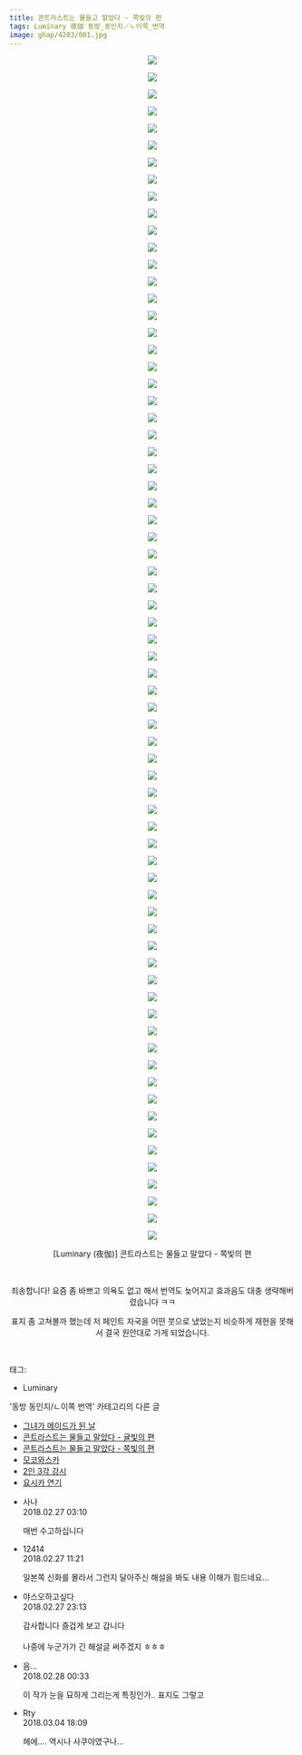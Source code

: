 ```yaml
---
title: 콘트라스트는 물들고 말았다 - 쪽빛의 편
tags: Luminary 夜伽 동방_동인지／ㄴ이쪽_번역
image: ghap/4203/001.jpg
---
```

<div class="article">
<p style="text-align: center; clear: none; float: none;"><img src="{{ site.nasurl }}/ghap/4203/001.jpg"/></p>
<p style="text-align: center; clear: none; float: none;"><img src="{{ site.nasurl }}/ghap/4203/002.jpg"/></p>
<p style="text-align: center; clear: none; float: none;"><img src="{{ site.nasurl }}/ghap/4203/003.jpg"/></p>
<p style="text-align: center; clear: none; float: none;"><img src="{{ site.nasurl }}/ghap/4203/004.jpg"/></p>
<p style="text-align: center; clear: none; float: none;"><img src="{{ site.nasurl }}/ghap/4203/005.jpg"/></p>
<p style="text-align: center; clear: none; float: none;"><img src="{{ site.nasurl }}/ghap/4203/006.jpg"/></p>
<p style="text-align: center; clear: none; float: none;"><img src="{{ site.nasurl }}/ghap/4203/007.jpg"/></p>
<p style="text-align: center; clear: none; float: none;"><img src="{{ site.nasurl }}/ghap/4203/008.jpg"/></p>
<p style="text-align: center; clear: none; float: none;"><img src="{{ site.nasurl }}/ghap/4203/009.jpg"/></p>
<p style="text-align: center; clear: none; float: none;"><img src="{{ site.nasurl }}/ghap/4203/010.jpg"/></p>
<p style="text-align: center; clear: none; float: none;"><img src="{{ site.nasurl }}/ghap/4203/011.jpg"/></p>
<p style="text-align: center; clear: none; float: none;"><img src="{{ site.nasurl }}/ghap/4203/012.jpg"/></p>
<p style="text-align: center; clear: none; float: none;"><img src="{{ site.nasurl }}/ghap/4203/013.jpg"/></p>
<p style="text-align: center; clear: none; float: none;"><img src="{{ site.nasurl }}/ghap/4203/014.jpg"/></p>
<p style="text-align: center; clear: none; float: none;"><img src="{{ site.nasurl }}/ghap/4203/015.jpg"/></p>
<p style="text-align: center; clear: none; float: none;"><img src="{{ site.nasurl }}/ghap/4203/016.jpg"/></p>
<p style="text-align: center; clear: none; float: none;"><img src="{{ site.nasurl }}/ghap/4203/017.jpg"/></p>
<p style="text-align: center; clear: none; float: none;"><img src="{{ site.nasurl }}/ghap/4203/018.jpg"/></p>
<p style="text-align: center; clear: none; float: none;"><img src="{{ site.nasurl }}/ghap/4203/019.jpg"/></p>
<p style="text-align: center; clear: none; float: none;"><img src="{{ site.nasurl }}/ghap/4203/020.jpg"/></p>
<p style="text-align: center; clear: none; float: none;"><img src="{{ site.nasurl }}/ghap/4203/021.jpg"/></p>
<p style="text-align: center; clear: none; float: none;"><img src="{{ site.nasurl }}/ghap/4203/022.jpg"/></p>
<p style="text-align: center; clear: none; float: none;"><img src="{{ site.nasurl }}/ghap/4203/023.jpg"/></p>
<p style="text-align: center; clear: none; float: none;"><img src="{{ site.nasurl }}/ghap/4203/024.jpg"/></p>
<p style="text-align: center; clear: none; float: none;"><img src="{{ site.nasurl }}/ghap/4203/025.jpg"/></p>
<p style="text-align: center; clear: none; float: none;"><img src="{{ site.nasurl }}/ghap/4203/026.jpg"/></p>
<p style="text-align: center; clear: none; float: none;"><img src="{{ site.nasurl }}/ghap/4203/027.jpg"/></p>
<p style="text-align: center; clear: none; float: none;"><img src="{{ site.nasurl }}/ghap/4203/028.jpg"/></p>
<p style="text-align: center; clear: none; float: none;"><img src="{{ site.nasurl }}/ghap/4203/029.jpg"/></p>
<p style="text-align: center; clear: none; float: none;"><img src="{{ site.nasurl }}/ghap/4203/030.jpg"/></p>
<p style="text-align: center; clear: none; float: none;"><img src="{{ site.nasurl }}/ghap/4203/031.jpg"/></p>
<p style="text-align: center; clear: none; float: none;"><img src="{{ site.nasurl }}/ghap/4203/032.jpg"/></p>
<p style="text-align: center; clear: none; float: none;"><img src="{{ site.nasurl }}/ghap/4203/033.jpg"/></p>
<p style="text-align: center; clear: none; float: none;"><img src="{{ site.nasurl }}/ghap/4203/034.jpg"/></p>
<p style="text-align: center; clear: none; float: none;"><img src="{{ site.nasurl }}/ghap/4203/035.jpg"/></p>
<p style="text-align: center; clear: none; float: none;"><img src="{{ site.nasurl }}/ghap/4203/036.jpg"/></p>
<p style="text-align: center; clear: none; float: none;"><img src="{{ site.nasurl }}/ghap/4203/037.jpg"/></p>
<p style="text-align: center; clear: none; float: none;"><img src="{{ site.nasurl }}/ghap/4203/038.jpg"/></p>
<p style="text-align: center; clear: none; float: none;"><img src="{{ site.nasurl }}/ghap/4203/039.jpg"/></p>
<p style="text-align: center; clear: none; float: none;"><img src="{{ site.nasurl }}/ghap/4203/040.jpg"/></p>
<p style="text-align: center; clear: none; float: none;"><img src="{{ site.nasurl }}/ghap/4203/041.jpg"/></p>
<p style="text-align: center; clear: none; float: none;"><img src="{{ site.nasurl }}/ghap/4203/042.jpg"/></p>
<p style="text-align: center; clear: none; float: none;"><img src="{{ site.nasurl }}/ghap/4203/043.jpg"/></p>
<p style="text-align: center; clear: none; float: none;"><img src="{{ site.nasurl }}/ghap/4203/044.jpg"/></p>
<p style="text-align: center; clear: none; float: none;"><img src="{{ site.nasurl }}/ghap/4203/045.jpg"/></p>
<p style="text-align: center; clear: none; float: none;"><img src="{{ site.nasurl }}/ghap/4203/046.jpg"/></p>
<p style="text-align: center; clear: none; float: none;"><img src="{{ site.nasurl }}/ghap/4203/047.jpg"/></p>
<p style="text-align: center; clear: none; float: none;"><img src="{{ site.nasurl }}/ghap/4203/048.jpg"/></p>
<p style="text-align: center; clear: none; float: none;"><img src="{{ site.nasurl }}/ghap/4203/049.jpg"/></p>
<p style="text-align: center; clear: none; float: none;"><img src="{{ site.nasurl }}/ghap/4203/050.jpg"/></p>
<p style="text-align: center; clear: none; float: none;"><img src="{{ site.nasurl }}/ghap/4203/051.jpg"/></p>
<p style="text-align: center; clear: none; float: none;"><img src="{{ site.nasurl }}/ghap/4203/052.jpg"/></p>
<p style="text-align: center; clear: none; float: none;"><img src="{{ site.nasurl }}/ghap/4203/053.jpg"/></p>
<p style="text-align: center; clear: none; float: none;"><img src="{{ site.nasurl }}/ghap/4203/054.jpg"/></p>
<p style="text-align: center; clear: none; float: none;"><img src="{{ site.nasurl }}/ghap/4203/055.jpg"/></p>
<p style="text-align: center; clear: none; float: none;"><img src="{{ site.nasurl }}/ghap/4203/056.jpg"/></p>
<p style="text-align: center; clear: none; float: none;"><img src="{{ site.nasurl }}/ghap/4203/057.jpg"/></p>
<p style="text-align: center; clear: none; float: none;"><img src="{{ site.nasurl }}/ghap/4203/058.jpg"/></p>
<p style="text-align: center; clear: none; float: none;"><img src="{{ site.nasurl }}/ghap/4203/059.jpg"/></p>
<p style="text-align: center; clear: none; float: none;"><img src="{{ site.nasurl }}/ghap/4203/060.jpg"/></p>
<p style="text-align: center; clear: none; float: none;"><img src="{{ site.nasurl }}/ghap/4203/061.jpg"/></p>
<p style="text-align: center; clear: none; float: none;"><img src="{{ site.nasurl }}/ghap/4203/062.jpg"/></p>
<p style="text-align: center; clear: none; float: none;"><img src="{{ site.nasurl }}/ghap/4203/063.jpg"/></p>
<p style="text-align: center; clear: none; float: none;"><img src="{{ site.nasurl }}/ghap/4203/064.jpg"/></p>
<p style="text-align: center; clear: none; float: none;"><img src="{{ site.nasurl }}/ghap/4203/065.jpg"/></p>
<p style="text-align: center; clear: none; float: none;"><img src="{{ site.nasurl }}/ghap/4203/066.jpg"/></p>
<p style="text-align: center; clear: none; float: none;"><img src="{{ site.nasurl }}/ghap/4203/067.jpg"/></p>
<p style="text-align: center; clear: none; float: none;"><img src="{{ site.nasurl }}/ghap/4203/068.jpg"/></p>
<p style="text-align: center; clear: none; float: none;"><img src="{{ site.nasurl }}/ghap/4203/069.jpg"/></p>
<p style="text-align: center; clear: none; float: none;"><img src="{{ site.nasurl }}/ghap/4203/070.jpg"/></p>
<p style="text-align: center; clear: none; float: none;">[Luminary (夜伽)] 콘트라스트는 물들고 말았다 - 쪽빛의 편</p>
<p style="text-align: center; clear: none; float: none;"><br/></p>
<p style="text-align: center; clear: none; float: none;">죄송합니다! 요즘 좀 바쁘고 의욕도 없고 해서 번역도 늦어지고 효과음도 대충 생략해버렸습니다 ㅋㅋ</p>
<p style="text-align: center; clear: none; float: none;">표지 좀 고쳐볼까 했는데 저 페인트 자국을 어떤 붓으로 냈었는지 비슷하게 재현을 못해서 결국 원안대로 가게 되었습니다.</p>
<p style="text-align: center; clear: none; float: none;"><br/></p>
</div><div class="tagTrail">
<p>태그: </p>
<ul>
<li>Luminary</li>
</ul>
</div><div class="another">
<p>'동방 동인지/ㄴ이쪽 번역' 카테고리의 다른 글</p>
<ul>
<li><a href="/2018-03-07-ghap_4218">그녀가 메이드가 된 날</a></li>
<li><a href="/2018-03-04-ghap_4217">콘트라스트는 물들고 말았다 - 귤빛의 편</a></li>
<li><a href="/2018-02-27-ghap_4203">콘트라스트는 물들고 말았다 - 쪽빛의 편</a></li>
<li><a href="/2018-02-19-ghap_4198">모코와스카</a></li>
<li><a href="/2018-02-14-ghap_4196">2인 3각 강시</a></li>
<li><a href="/2018-02-14-ghap_4195">요시카 연기</a></li>
</ul>
</div><div class="cb_module cb_fluid">
<div class="cb_wrt cb_profile">
<div class="comment">
<ul>
<li class="cb_thumb_off" id="comment15207721">
<div class="cb_comment_area">
<div class="cb_info_area">
<div class="cb_section">
<span class="cb_nick_name">사나</span>
</div>
<div class="cb_section">
<span class="cb_date">2018.02.27 03:10 </span>
</div>
</div>
<div class="cb_dsc_comment">
<p class="cb_dsc">
											매번 수고하십니다
										</p>
</div>
</div></li>
<li class="cb_thumb_off" id="comment15207921">
<div class="cb_comment_area">
<div class="cb_info_area">
<div class="cb_section">
<span class="cb_nick_name">12414</span>
</div>
<div class="cb_section">
<span class="cb_date">2018.02.27 11:21 </span>
</div>
</div>
<div class="cb_dsc_comment">
<p class="cb_dsc">
											일본쪽 신화를 몰라서 그런지 달아주신 해설을 봐도 내용 이해가 힘드네요...
										</p>
</div>
</div></li>
<li class="cb_thumb_off" id="comment15208395">
<div class="cb_comment_area">
<div class="cb_info_area">
<div class="cb_section">
<span class="cb_nick_name">야스오하고싶다</span>
</div>
<div class="cb_section">
<span class="cb_date">2018.02.27 23:13 </span>
</div>
</div>
<div class="cb_dsc_comment">
<p class="cb_dsc">
											감사합니다 즐겁게 보고 갑니다<br/>
<br/>
 나중에 누군가가 긴 해설글 써주겠지 ㅎㅎㅎ
										</p>
</div>
</div></li>
<li class="cb_thumb_off" id="comment15208456">
<div class="cb_comment_area">
<div class="cb_info_area">
<div class="cb_section">
<span class="cb_nick_name">음...</span>
</div>
<div class="cb_section">
<span class="cb_date">2018.02.28 00:33 </span>
</div>
</div>
<div class="cb_dsc_comment">
<p class="cb_dsc">
											이 작가 눈을 묘하게 그리는게 특징인가.. 표지도 그렇고
										</p>
</div>
</div></li>
<li class="cb_thumb_off" id="comment15212227">
<div class="cb_comment_area">
<div class="cb_info_area">
<div class="cb_section">
<span class="cb_nick_name">Rty</span>
</div>
<div class="cb_section">
<span class="cb_date">2018.03.04 18:09 </span>
</div>
</div>
<div class="cb_dsc_comment">
<p class="cb_dsc">
											헤에.... 역시나 사쿠야였구나...
										</p>
</div>
</div></li>
</ul>
</div>
</div><!-- commentList close -->
</div>